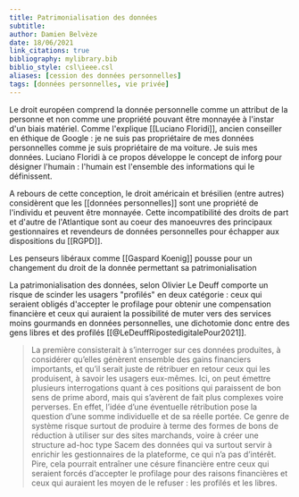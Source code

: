 ```yaml
---
title: Patrimonialisation des données
subtitle:
author: Damien Belvèze
date: 18/06/2021
link_citations: true
bibliography: mylibrary.bib
biblio_style: csl\ieee.csl
aliases: [cession des données personnelles]
tags: [données personnelles, vie privée]
---
```

Le droit européen comprend la donnée personnelle comme un attribut de la personne et non comme une propriété pouvant être monnayée à l'instar d'un biais matériel. Comme l'explique [[Luciano Floridi]], ancien conseiller en éthique de Google : je ne suis pas propriétaire de mes données personnelles comme je suis propriétaire de ma voiture. Je suis mes données. Luciano Floridi à ce propos développe le concept de inforg pour désigner l'humain : l'humain est l'ensemble des informations qui le définissent. 

A rebours de cette conception, le droit américain et brésilien (entre autres) considèrent que les [[données personnelles]] sont une propriété de l'individu et peuvent être monnayée. Cette incompatibilité des droits de part et d'autre de l'Atlantique sont au coeur des manoeuvres des principaux gestionnaires et revendeurs de données personnelles pour échapper aux dispositions du [[RGPD]]. 

Les penseurs libéraux comme [[Gaspard Koenig]] pousse pour un changement du droit de la donnée permettant sa patrimonialisation

La patrimonialisation des données, selon Olivier Le Deuff comporte un risque de scinder les usagers "profilés" en deux catégorie : ceux qui seraient obligés d'accepter le profilage pour obtenir une compensation financière et ceux qui auraient la possibilité de muter vers des services moins gourmands en données personnelles, une dichotomie donc entre des gens libres et des profilés [[@LeDeuffRipostedigitalePour2021]]. 

>La première consisterait à s’interroger sur ces données produites, à considérer qu’elles génèrent ensemble des gains financiers importants, et qu’il serait juste de rétribuer en retour ceux qui les produisent, à savoir les usagers eux-mêmes. Ici, on peut émettre plusieurs interrogations quant à ces positions qui paraissent de bon sens de prime abord, mais qui s’avèrent de fait plus complexes voire perverses. En effet, l’idée d’une éventuelle rétribution pose la question d’une somme individuelle et de sa réelle portée. Ce genre de système risque surtout de produire à terme des formes de bons de réduction à utiliser sur des sites marchands, voire à créer une structure ad-hoc type Sacem des données qui va surtout servir à enrichir les gestionnaires de la plateforme, ce qui n’a pas d’intérêt. Pire, cela pourrait entraîner une césure financière entre ceux qui seraient forcés d’accepter le profilage pour des raisons financières et ceux qui auraient les moyen de le refuser : les profilés et les libres. 


